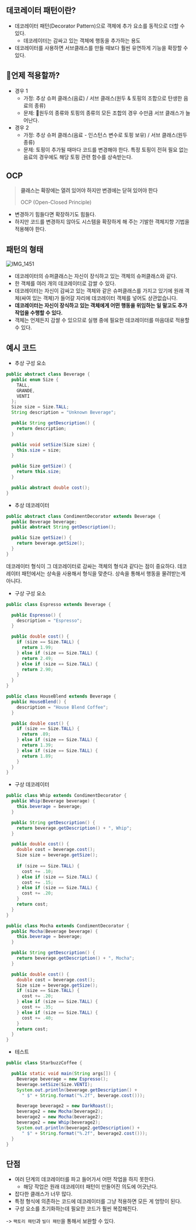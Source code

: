 ## 데코레이터 패턴이란?
- 데코레이터 패턴(Decorator Pattern)으로 객체에 추가 요소를 동적으로 더할 수 있다.
	- 데코레이터는 감싸고 있는 객체에 행동을 추가하는 용도
- 데코레이터를 사용하면 서브클래스를 만들 때보다 훨씬 유연하게 기능을 확장할 수 있다.

## 언제 적용할까?

- 경우 1
	- 가정: 추상 슈퍼 클래스(음료) / 서브 클래스(원두 & 토핑의 조합으로 탄생한 음료의 종류)
	- 문제: 원두의 종류와 토핑의 종류의 모든 조합의 경우 수만큼 서브 클래스가 늘어난다.
- 경우 2
	- 가정: 추상 슈퍼 클래스(음료 - 인스턴스 변수로 토핑 보유) / 서브 클래스(원두 종류)
	- 문제: 토핑이 추가될 때마다 코드를 변경해야 한다. 특정 토핑이 전혀 필요 없는 음료의 경우에도 해당 토핑 관련 함수를 상속받는다.

## OCP

> **클래스는 확장에는 열려 있어야 하지만 변경에는 닫혀 있어야 한다**
> 
> OCP (Open-Closed Principle)

- 변경하기 힘들다면 확장하기도 힘들다.
- 하지만 코드를 변경하지 않아도 시스템을 확장하게 해 주는 기발한 객체지향 기법을 적용해야 한다.

## 패턴의 형태

![IMG_1451](https://github.com/cyb9701/study-deeper/assets/59527787/a23164b9-38b5-4aeb-8093-7293f46787bb)

- 데코레이터의 슈퍼클래스는 자신이 장식하고 있는 객체의 슈퍼클래스와 같다.
- 한 객체를 여러 개의 데코레이터로 감쌀 수 있다.
- 데코레이터는 자신이 감싸고 있는 객체와 같은 슈퍼클래스를 가지고 있기에 원래 객체(싸여 있는 객체)가 들어갈 자리에 데코레이터 객체를 넣어도 상관없습니다.
- **데코레이터는 자신이 장식하고 있는 객체에게 어떤 행동을 위임하는 일 말고도 추가 작업을 수행할 수 있다.**
- 객체는 언제든지 감쌀 수 있으므로 실행 중에 필요한 데코레이터를 마음대로 적용할 수 있다.

## 예시 코드

- 추상 구성 요소
```java
public abstract class Beverage {
  public enum Size {
    TALL,
    GRANDE,
    VENTI
  };
  Size size = Size.TALL;
  String description = "Unknown Beverage";

  public String getDescription() {
    return description;
  }

  public void setSize(Size size) {
    this.size = size;
  }

  public Size getSize() {
    return this.size;
  }

  public abstract double cost();
}
```

- 추상 데코레이터
```java
public abstract class CondimentDecorator extends Beverage {
  public Beverage beverage;
  public abstract String getDescription();

  public Size getSize() {
    return beverage.getSize();
  }
}
```
데코레이터 형식이 그 데코레이터로 감싸는 객체의 형식과 같다는 점이 중요하다.
데코레이터 패턴에서는 상속을 사용해서 형식을 맞춘다. 상속을 통해서 행동을 물려받는게 아니다.

- 구상 구성 요소
```java
public class Espresso extends Beverage {

  public Espresso() {
    description = "Espresso";
  }

  public double cost() {
    if (size == Size.TALL) {
      return 1.99;
    } else if (size == Size.TALL) {
      return 2.49;
    } else if (size == Size.TALL) {
      return 2.90;
    }
  }
}

public class HouseBlend extends Beverage {
  public HouseBlend() {
    description = "House Blend Coffee";
  }

  public double cost() {
    if (size == Size.TALL) {
      return .89;
    } else if (size == Size.TALL) {
      return 1.39;
    } else if (size == Size.TALL) {
      return 1.89;
    }
  }
}
```

- 구상 데코레이터
```java
public class Whip extends CondimentDecorator {
  public Whip(Beverage beverage) {
    this.beverage = beverage;
  }

  public String getDescription() {
    return beverage.getDescription() + ", Whip";
  }

  public double cost() {
    double cost = beverage.cost();
    Size size = beverage.getSize();
    
    if (size == Size.TALL) {
      cost += .10;
    } else if (size == Size.TALL) {
      cost += .15;
    } else if (size == Size.TALL) {
      cost += .20;
    }
    return cost;
  }
}

public class Mocha extends CondimentDecorator {
  public Mocha(Beverage beverage) {
    this.beverage = beverage;
  }

  public String getDescription() {
    return beverage.getDescription() + ", Mocha";
  }

  public double cost() {
    double cost = beverage.cost();
    Size size = beverage.getSize();
    if (size == Size.TALL) {
      cost += .20;
    } else if (size == Size.TALL) {
      cost += .35;
    } else if (size == Size.TALL) {
      cost += .40;
    }
    return cost;
  }
}
```

- 테스트
```java
public class StarbuzzCoffee {

  public static void main(String args[]) {
    Beverage beverage = new Espresso();
    beverage.setSize(Size.VENTI);
    System.out.println(beverage.getDescription() +
      " $" + String.format("%.2f", beverage.cost()));

    Beverage beverage2 = new DarkRoast();
    beverage2 = new Mocha(beverage2);
    beverage2 = new Mocha(beverage2);
    beverage2 = new Whip(beverage2);
    System.out.println(beverage2.getDescription() +
      " $" + String.format("%.2f", beverage2.cost()));
  }
}
```

## 단점
- 여러 단계의 데코레이터를 파고 들어가서 어떤 작업을 하지 못한다.
	- 해당 작업은 원래 데코레이터 패턴이 만들어진 의도에 어긋난다.
- 잡다한 클래스가 너무 많다.
- 특정 형식에 의존하는 코드에 데코레이터를 그냥 적용하면 모든 게 엉망이 된다.
- 구성 요소를 초기화하는데 필요한 코드가 훨씬 복잡해진다.

-> `팩토리 패턴`과 `빌더 패턴`을 통해서 보완할 수 있다.